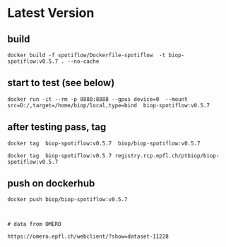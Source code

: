 

# Latest Version

## build

```
docker build -f spotiflow/Dockerfile-spotiflow  -t biop-spotiflow:v0.5.7 . --no-cache
```

## start to test (see below)

```
docker run -it --rm -p 8888:8888 --gpus device=0  --mount src=D:/,target=/home/biop/local,type=bind  biop-spotiflow:v0.5.7
```

## after testing pass, tag 
```
docker tag  biop-spotiflow:v0.5.7  biop/biop-spotiflow:v0.5.7 

docker tag  biop-spotiflow:v0.5.7 registry.rcp.epfl.ch/ptbiop/biop-spotiflow:v0.5.7
```

## push on dockerhub
```
docker push biop/biop-spotiflow:v0.5.7



# data from OMERO 

https://omero.epfl.ch/webclient/?show=dataset-11228

